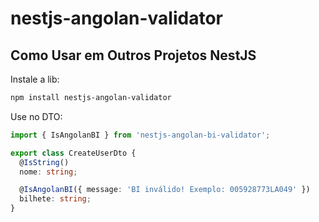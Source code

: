 # nestjs-angolan-validator


## Como Usar em Outros Projetos NestJS

Instale a lib:


```bash
npm install nestjs-angolan-validator
```

Use no DTO:


```typescript
import { IsAngolanBI } from 'nestjs-angolan-bi-validator';

export class CreateUserDto {
  @IsString()
  nome: string;

  @IsAngolanBI({ message: 'BI inválido! Exemplo: 005928773LA049' })
  bilhete: string;
}
```

